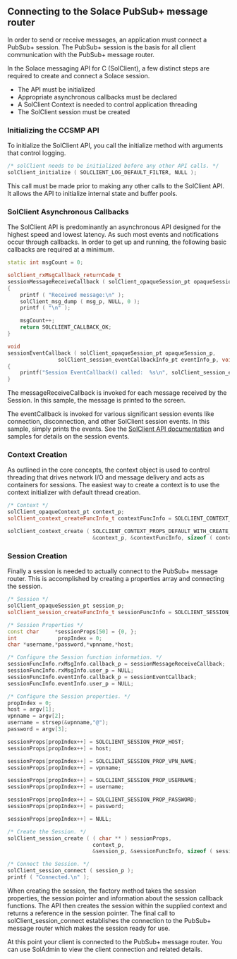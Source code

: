 ## Connecting to the Solace PubSub+ message router

In order to send or receive messages, an application must connect a PubSub+ session. The PubSub+ session is the basis for all client communication with the PubSub+ message router.

In the Solace messaging API for C (SolClient), a few distinct steps are required to create and connect a Solace session.

*   The API must be initialized
*   Appropriate asynchronous callbacks must be declared
*   A SolClient Context is needed to control application threading
*   The SolClient session must be created

### Initializing the CCSMP API

To initialize the SolClient API, you call the initialize method with arguments that control logging.

```cpp
/* solClient needs to be initialized before any other API calls. */
solClient_initialize ( SOLCLIENT_LOG_DEFAULT_FILTER, NULL );
```

This call must be made prior to making any other calls to the SolClient API. It allows the API to initialize internal state and buffer pools.

### SolClient Asynchronous Callbacks

The SolClient API is predominantly an asynchronous API designed for the highest speed and lowest latency. As such most events and notifications occur through callbacks. In order to get up and running, the following basic callbacks are required at a minimum.

```cpp
static int msgCount = 0;

solClient_rxMsgCallback_returnCode_t
sessionMessageReceiveCallback ( solClient_opaqueSession_pt opaqueSession_p, solClient_opaqueMsg_pt msg_p, void *user_p )
{
    printf ( "Received message:\n" );
    solClient_msg_dump ( msg_p, NULL, 0 );
    printf ( "\n" );

    msgCount++;
    return SOLCLIENT_CALLBACK_OK;
}

void
sessionEventCallback ( solClient_opaqueSession_pt opaqueSession_p,
                solClient_session_eventCallbackInfo_pt eventInfo_p, void *user_p )
{  
    printf("Session EventCallback() called:  %s\n", solClient_session_eventToString ( eventInfo_p->sessionEvent));
}
```

The messageReceiveCallback is invoked for each message received by the Session. In this sample, the message is printed to the screen.

The eventCallback is invoked for various significant session events like connection, disconnection, and other SolClient session events. In this sample, simply prints the events. See the [SolClient API documentation](https://docs.solace.com/API-Developer-Online-Ref-Documentation/c/main.html) and samples for details on the session events.

### Context Creation

As outlined in the core concepts, the context object is used to control threading that drives network I/O and message delivery and acts as containers for sessions. The easiest way to create a context is to use the context initializer with default thread creation.

```cpp
/* Context */
solClient_opaqueContext_pt context_p;
solClient_context_createFuncInfo_t contextFuncInfo = SOLCLIENT_CONTEXT_CREATEFUNC_INITIALIZER;

solClient_context_create ( SOLCLIENT_CONTEXT_PROPS_DEFAULT_WITH_CREATE_THREAD,
                           &context_p, &contextFuncInfo, sizeof ( contextFuncInfo ) );
```

### Session Creation

Finally a session is needed to actually connect to the PubSub+ message router. This is accomplished by creating a properties array and connecting the session.

```cpp
/* Session */
solClient_opaqueSession_pt session_p;
solClient_session_createFuncInfo_t sessionFuncInfo = SOLCLIENT_SESSION_CREATEFUNC_INITIALIZER;

/* Session Properties */
const char     *sessionProps[50] = {0, };
int             propIndex = 0;
char *username,*password,*vpnname,*host;

/* Configure the Session function information. */
sessionFuncInfo.rxMsgInfo.callback_p = sessionMessageReceiveCallback;
sessionFuncInfo.rxMsgInfo.user_p = NULL;
sessionFuncInfo.eventInfo.callback_p = sessionEventCallback;
sessionFuncInfo.eventInfo.user_p = NULL;

/* Configure the Session properties. */
propIndex = 0;
host = argv[1];
vpnname = argv[2];
username = strsep(&vpnname,"@");
password = argv[3];

sessionProps[propIndex++] = SOLCLIENT_SESSION_PROP_HOST;
sessionProps[propIndex++] = host;

sessionProps[propIndex++] = SOLCLIENT_SESSION_PROP_VPN_NAME;
sessionProps[propIndex++] = vpnname;

sessionProps[propIndex++] = SOLCLIENT_SESSION_PROP_USERNAME;
sessionProps[propIndex++] = username;

sessionProps[propIndex++] = SOLCLIENT_SESSION_PROP_PASSWORD;
sessionProps[propIndex++] = password;

sessionProps[propIndex++] = NULL;

/* Create the Session. */
solClient_session_create ( ( char ** ) sessionProps,
                           context_p,
                           &session_p, &sessionFuncInfo, sizeof ( sessionFuncInfo ) );

/* Connect the Session. */
solClient_session_connect ( session_p );
printf ( "Connected.\n" );
```

When creating the session, the factory method takes the session properties, the session pointer and information about the session callback functions. The API then creates the session within the supplied context and returns a reference in the session pointer. The final call to solClient_session_connect establishes the connection to the PubSub+ message router which makes the session ready for use.

At this point your client is connected to the PubSub+ message router. You can use SolAdmin to view the client connection and related details.

